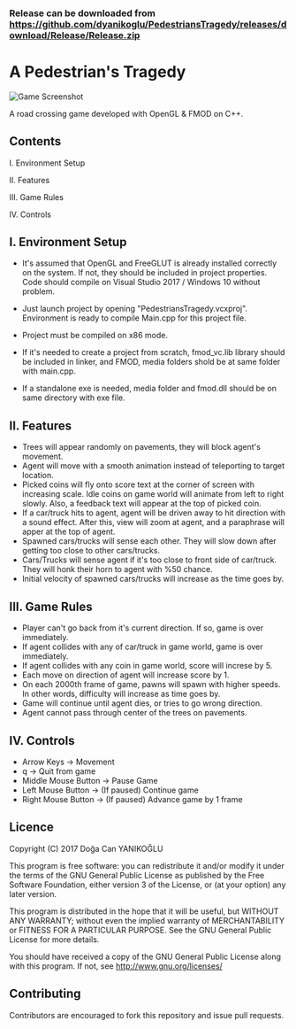 ### Release can be downloaded from https://github.com/dyanikoglu/PedestriansTragedy/releases/download/Release/Release.zip

# A Pedestrian's Tragedy

![Game Screenshot](https://image.ibb.co/kcQdUS/AL9zjX.png)

A road crossing game developed with OpenGL & FMOD on C++.

## Contents

I. Environment Setup

II. Features

III. Game Rules

IV. Controls


I. Environment Setup
---------------------
- It's assumed that OpenGL and FreeGLUT is already installed correctly on the system. If not, they should be included in project properties. Code should compile on Visual Studio 2017 / Windows 10 without problem.

- Just launch project by opening "PedestriansTragedy.vcxproj". Environment is ready to compile Main.cpp for this project file.

- Project must be compiled on x86 mode.

- If it's needed to create a project from scratch, fmod_vc.lib library should be included in linker, and FMOD, media folders shold be at same folder with main.cpp. 

- If a standalone exe is needed, media folder and fmod.dll should be on same directory with exe file.


II. Features
------------------
- Trees will appear randomly on pavements, they will block agent's movement.
- Agent will move with a smooth animation instead of teleporting to target location.
- Picked coins will fly onto score text at the corner of screen with increasing scale. Idle coins on game world will animate from left to right slowly. Also, a feedback text will appear at the top of picked coin.
- If a car/truck hits to agent, agent will be driven away to hit direction with a sound effect. After this, view will zoom at agent, and a paraphrase will apper at the top of agent.
- Spawned cars/trucks will sense each other. They will slow down after getting too close to other cars/trucks.
- Cars/Trucks will sense agent if it's too close to front side of car/truck. They will honk their horn to agent with %50 chance.
- Initial velocity of spawned cars/trucks will increase as the time goes by.

III. Game Rules
-------------------
- Player can't go back from it's current direction. If so, game is over immediately.
- If agent collides with any of car/truck in game world, game is over immediately.
- If agent collides with any coin in game world, score will increse by 5.
- Each move on direction of agent will increase score by 1.
- On each 2000th frame of game, pawns will spawn with higher speeds. In other words, difficulty will increase as time goes by.
- Game will continue until agent dies, or tries to go wrong direction.
- Agent cannot pass through center of the trees on pavements.


IV. Controls
------------
- Arrow Keys -> Movement
- q -> Quit from game
- Middle Mouse Button -> Pause Game
- Left Mouse Button -> (If paused) Continue game
- Right Mouse Button -> (If paused) Advance game by 1 frame


## Licence

Copyright (C) 2017 Doğa Can YANIKOĞLU

This program is free software: you can redistribute it and/or modify it under the terms of the GNU General Public License as published by the Free Software Foundation, either version 3 of the License, or (at your option) any later version.

This program is distributed in the hope that it will be useful, but WITHOUT ANY WARRANTY; without even the implied warranty of MERCHANTABILITY or FITNESS FOR A PARTICULAR PURPOSE. See the GNU General Public License for more details.

You should have received a copy of the GNU General Public License along with this program. If not, see http://www.gnu.org/licenses/

## Contributing

Contributors are encouraged to fork this repository and issue pull requests.
